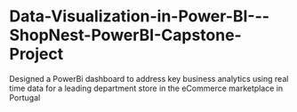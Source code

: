 # Data-Visualization-in-Power-BI---ShopNest-PowerBI-Capstone-Project
Designed a PowerBi dashboard to address key business analytics using real time data for a leading department store in the eCommerce marketplace in Portugal
